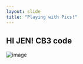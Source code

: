 ```yaml
---
layout: slide
title: "Playing with Pics!"
---
```

HI JEN!
CB3 code
---
![image](https://user-images.githubusercontent.com/85533707/121206719-5258a200-c83e-11eb-94ab-43a3346b3a6e.png)
